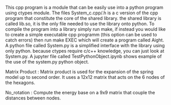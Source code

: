 This cpp program is a module that can be easily use into a python program using ctypes module.
The files System_c.cpp/.h is a c version of the cpp program that constitute the core of the shared library.
the shared library is called lib.so, it is the only file needed to use the library onto python.
To compile the program into a library simply run make, if instead you would like to create a simple executable cpp programm (this option can be used to catch errors) then run make EXEC which will create a program called Aight.
A python file called System.py is a simplified interface with the library using only python. because ctypes require c/c++ knowledge, you can just look at System.py.
A jupyter file called TestPythonObject.ipynb shows example of the use of the system.py python object.


Matrix Product : Matrix product is used for the expansion of the spring model up to second order. It uses a 12x12 matrix that acts on the 6 nodes of the hexagons.

No_rotation : Compute the energy base on a 9x9 matrix that couple the distances between nodes.
